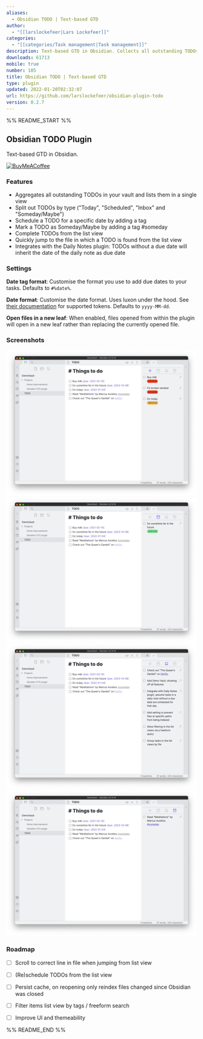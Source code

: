 ```yaml
---
aliases:
  - Obsidian TODO | Text-based GTD
author:
  - "[[larslockefeer|Lars Lockefeer]]"
categories:
  - "[[categories/Task management|Task management]]"
description: Text-based GTD in Obsidian. Collects all outstanding TODOs from your vault and presents them in lists Today, Scheduled, Inbox and Someday/Maybe.
downloads: 61713
mobile: true
number: 105
title: Obsidian TODO | Text-based GTD
type: plugin
updated: 2022-01-20T02:32:07
url: https://github.com/larslockefeer/obsidian-plugin-todo
version: 0.2.7
---
```


%% README_START %%

## Obsidian TODO Plugin

Text-based GTD in Obsidian.

[<img src="https://cdn.buymeacoffee.com/buttons/v2/default-yellow.png" alt="BuyMeACoffee" width="100">](https://www.buymeacoffee.com/larslockefeer)

### Features
- Aggregates all outstanding TODOs in your vault and lists them in a single view
- Split out TODOs by type ("Today", "Scheduled", "Inbox" and "Someday/Maybe")
- Schedule a TODO for a specific date by adding a tag
- Mark a TODO as Someday/Maybe by adding a tag #someday
- Complete TODOs from the list view
- Quickly jump to the file in which a TODO is found from the list view
- Integrates with the Daily Notes plugin: TODOs without a due date will inherit the date of the daily note as due date

### Settings
**Date tag format**: Customise the format you use to add due dates to your tasks. Defaults to `#%date%`.

**Date format**: Customise the date format. Uses luxon under the hood. See [their documentation](https://moment.github.io/luxon/#/formatting?id=table-of-tokens) for supported tokens. Defaults to `yyyy-MM-dd`.

**Open files in a new leaf**: When enabled, files opened from within the plugin will open in a new leaf rather than replacing the currently opened file.

### Screenshots
![](https://raw.githubusercontent.com/larslockefeer/obsidian-plugin-todo/HEAD/assets/today.png)
![](https://raw.githubusercontent.com/larslockefeer/obsidian-plugin-todo/HEAD/assets/scheduled.png)
![](https://raw.githubusercontent.com/larslockefeer/obsidian-plugin-todo/HEAD/assets/inbox.png)
![](https://raw.githubusercontent.com/larslockefeer/obsidian-plugin-todo/HEAD/assets/someday.png)

### Roadmap
- [ ] Scroll to correct line in file when jumping from list view
- [ ] (Re)schedule TODOs from the list view
- [ ] Persist cache, on reopening only reindex files changed since Obsidian was closed
- [ ] Filter items list view by tags / freeform search
- [ ] Improve UI and themeability


%% README_END %%